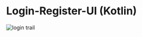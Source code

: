 # Login-Register-UI (Kotlin)

![login trail](https://user-images.githubusercontent.com/72887609/127568982-a4c19580-3c4a-48d4-8da5-87cb3e211f78.JPG)
